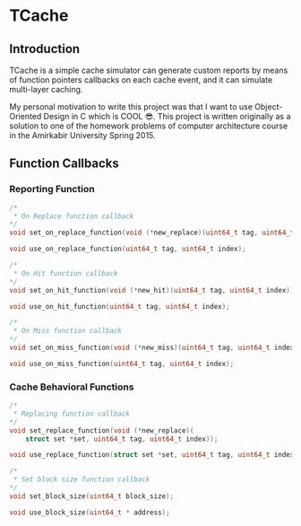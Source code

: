 # TCache

## Introduction

TCache is a simple cache simulator can generate custom reports
by means of function pointers callbacks on each cache event, and it can simulate
multi-layer caching.

My personal motivation to write this project was that I want to use Object-Oriented Design in C which is COOL :sunglasses:.
This project is written originally as a solution to one of the homework problems of computer architecture
course in the Amirkabir University Spring 2015.

## Function Callbacks

### Reporting Function

```c
/*
 * On Replace function callback
*/
void set_on_replace_function(void (*new_replace)(uint64_t tag, uint64_t index));

void use_on_replace_function(uint64_t tag, uint64_t index);
```

```c
/*
 * On Hit function callback
*/
void set_on_hit_function(void (*new_hit)(uint64_t tag, uint64_t index));

void use_on_hit_function(uint64_t tag, uint64_t index);
```

```c
/*
 * On Miss function callback
*/
void set_on_miss_function(void (*new_miss)(uint64_t tag, uint64_t index));

void use_on_miss_function(uint64_t tag, uint64_t index);
```

### Cache Behavioral Functions

```c
/*
 * Replacing function callback
*/
void set_replace_function(void (*new_replace)(
	struct set *set, uint64_t tag, uint64_t index));

void use_replace_function(struct set *set, uint64_t tag, uint64_t index);
```

```c
/*
 * Set block size function callback
*/
void set_block_size(uint64_t block_size);

void use_block_size(uint64_t * address);
```
